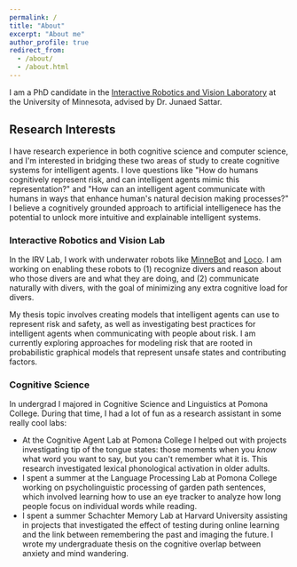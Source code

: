 ```yaml
---
permalink: /
title: "About"
excerpt: "About me"
author_profile: true
redirect_from: 
  - /about/
  - /about.html
---
```


I am a PhD candidate in the [Interactive Robotics and Vision Laboratory](http://irvlab.cs.umn.edu/) at the University of Minnesota, advised by Dr. Junaed Sattar.

## Research Interests
I have research experience in both cognitive science and computer science, and I'm interested in bridging these two areas of study to create cognitive systems for intelligent agents. I love questions like "How do humans cognitively represent risk, and can intelligent agents mimic this representation?" and "How can an intelligent agent communicate with humans in ways that enhance human's natural decision making processes?" I believe a cognitively grounded approach to artificial intelligenece has the potential to unlock more intuitive and explainable intelligent systems.

### Interactive Robotics and Vision Lab
In the IRV Lab, I work with underwater robots like [MinneBot](http://irvlab.cs.umn.edu/aqua8-minnebot/minnebot-aqua-8-wiki) and [Loco](http://irvlab.cs.umn.edu/other-projects/loco-auv). I am working on enabling these robots to (1) recognize divers and reason about who those divers are and what they are doing, and (2) communicate naturally with divers, with the goal of minimizing any extra cognitive load for divers.

My thesis topic involves creating models that intelligent agents can use to represent risk and safety, as well as investigating best practices for intelligent agents when communicating with people about risk. I am currently exploring approaches for modeling risk that are rooted in probabilistic graphical models that represent unsafe states and contributing factors.

### Cognitive Science
In undergrad I majored in Cognitive Science and Linguistics at Pomona College. During that time, I had a lot of fun as a research assistant in some really cool labs:
  * At the Cognitive Agent Lab at Pomona College I helped out with projects investigating tip of the tongue states: those moments when you *know* what word you want to say, but you can't remember what it is. This research investigated lexical phonological activation in older adults.
  * I spent a summer at the Language Processing Lab at Pomona College working on psycholinguistic processing of garden path sentences, which involved learning how to use an eye tracker to analyze how long people focus on individual words while reading. 
  * I spent a summer Schachter Memory Lab at Harvard University assisting in projects that investigated the effect of testing during online learning and the link between remembering the past and imaging the future. 
I wrote my undergraduate thesis on the cognitive overlap between anxiety and mind wandering. 
